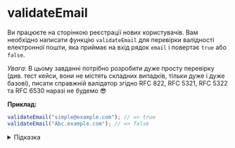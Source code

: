 # validateEmail

Ви працюєте на сторінкою реєстрації нових користувачів. Вам необхідно написати функцію `validateEmail` для перевірки валідності електронної пошти, яка приймає на вхід рядок `email` і повертає `true` або `false`.

*Увага*: В цьому завданні потрібно розробити дуже просту перевірку (див. тест кейси, вони не містять складних випадків, тільки дуже і дуже базові), писати справжній валідатор згідно RFC 822, RFC 5321, RFC 5322 та RFC 6530 наразі не будемо 😎

**Приклад:**

```js
validateEmail("simple@example.com"); // => true
validateEmail("Abc.example.com"); // => false
```

<details>
  <summary>Підказка</summary>

---

  Для найпростішого випадку потрібно перевіряти, що поштова адреса містить:
  
  1. тільки один символ `@`
  1. локальна частина (до символу `@`) не більше 64 символів
  1. домен глибше першого рівня
  1. домен першого рівня не менше 2 символів

  Для тестування свого виразу зручно користуватись [regex101](https://regex101.com/).

  [Адреса електронної пошти](https://uk.wikipedia.org/wiki/%D0%90%D0%B4%D1%80%D0%B5%D1%81%D0%B0_%D0%B5%D0%BB%D0%B5%D0%BA%D1%82%D1%80%D0%BE%D0%BD%D0%BD%D0%BE%D1%97_%D0%BF%D0%BE%D1%88%D1%82%D0%B8)

</details>
